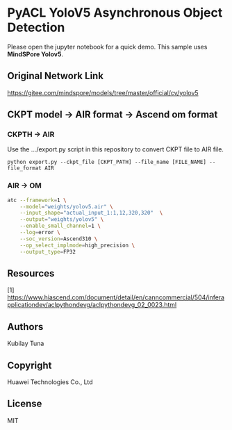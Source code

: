# PyACL YoloV5 Asynchronous Object Detection
Please open the jupyter notebook for a quick demo. This sample uses  **MindSPore Yolov5**.  

## Original Network Link

https://gitee.com/mindspore/models/tree/master/official/cv/yolov5

## CKPT model -> AIR format -> Ascend om format
### CKPTH -> AIR
Use the .../export.py script in this repository to convert CKPT file to AIR file.  

```
python export.py --ckpt_file [CKPT_PATH] --file_name [FILE_NAME] --file_format AIR
```

### AIR -> OM
```bash
atc --framework=1 \
    --model="weights/yolov5.air" \
    --input_shape="actual_input_1:1,12,320,320"  \
    --output="weights/yolov5" \
    --enable_small_channel=1 \
    --log=error \
    --soc_version=Ascend310 \
    --op_select_implmode=high_precision \
    --output_type=FP32
```

## Resources
[1] https://www.hiascend.com/document/detail/en/canncommercial/504/inferapplicationdev/aclpythondevg/aclpythondevg_02_0023.html

## Authors
Kubilay Tuna

## Copyright
Huawei Technologies Co., Ltd

## License
MIT